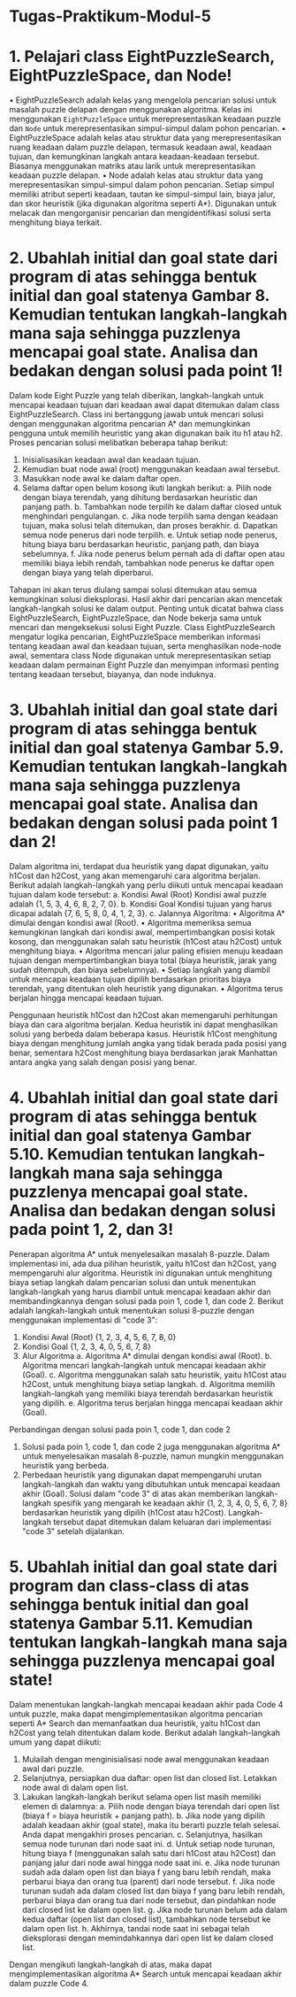 # Tugas-Praktikum-Modul-5
# 1.	Pelajari class EightPuzzleSearch, EightPuzzleSpace, dan Node!
•	EightPuzzleSearch adalah kelas yang mengelola pencarian solusi untuk masalah puzzle delapan dengan menggunakan algoritma. Kelas ini menggunakan `EightPuzzleSpace` untuk merepresentasikan keadaan puzzle dan `Node` untuk merepresentasikan simpul-simpul dalam pohon pencarian.
•	EightPuzzleSpace adalah kelas atau struktur data yang merepresentasikan ruang keadaan dalam puzzle delapan, termasuk keadaan awal, keadaan tujuan, dan kemungkinan langkah antara keadaan-keadaan tersebut. Biasanya menggunakan matriks atau larik untuk merepresentasikan keadaan puzzle delapan.
•	Node adalah kelas atau struktur data yang merepresentasikan simpul-simpul dalam pohon pencarian. Setiap simpul memiliki atribut seperti keadaan, tautan ke simpul-simpul lain, biaya jalur, dan skor heuristik (jika digunakan algoritma seperti A*). Digunakan untuk melacak dan mengorganisir pencarian dan mengidentifikasi solusi serta menghitung biaya terkait.

# 2.	Ubahlah initial dan goal state dari program di atas sehingga bentuk initial dan goal statenya Gambar 8. Kemudian tentukan langkah-langkah mana saja sehingga puzzlenya mencapai goal state. Analisa dan bedakan dengan solusi pada point 1!
Dalam kode Eight Puzzle yang telah diberikan, langkah-langkah untuk mencapai keadaan tujuan dari keadaan awal dapat ditemukan dalam class EightPuzzleSearch. Class ini bertanggung jawab untuk mencari solusi dengan menggunakan algoritma pencarian A* dan memungkinkan pengguna untuk memilih heuristic yang akan digunakan baik itu h1 atau h2. Proses pencarian solusi melibatkan beberapa tahap berikut:

1.	Inisialisasikan keadaan awal dan keadaan tujuan.
2.	Kemudian buat node awal (root) menggunakan keadaan awal tersebut.
3.	Masukkan node awal ke dalam daftar open.
4.	Selama daftar open belum kosong ikuti langkah berikut:
a.	Pilih node dengan biaya terendah, yang dihitung berdasarkan heuristic dan panjang path.
b.	Tambahkan node terpilih ke dalam daftar closed untuk menghindari pengulangan.
c.	Jika node terpilih sama dengan keadaan tujuan, maka solusi telah ditemukan, dan proses berakhir.
d.	Dapatkan semua node penerus dari node terpilih. 
e.	Untuk setiap node penerus, hitung biaya baru berdasarkan heuristic, panjang path, dan biaya sebelumnya.
f.	Jika node penerus belum pernah ada di daftar open atau memiliki biaya lebih rendah, tambahkan node penerus ke daftar open dengan biaya yang telah diperbarui.

Tahapan ini akan terus diulang sampai solusi ditemukan atau semua kemungkinan solusi dieksplorasi. Hasil akhir dari pencarian akan mencetak langkah-langkah solusi ke dalam output. Penting untuk dicatat bahwa class EightPuzzleSearch, EightPuzzleSpace, dan Node bekerja sama untuk mencari dan mengeksekusi solusi Eight Puzzle. Class EightPuzzleSearch mengatur logika pencarian, EightPuzzleSpace memberikan informasi tentang keadaan awal dan keadaan tujuan, serta menghasilkan node-node awal, sementara class Node digunakan untuk merepresentasikan setiap keadaan dalam permainan Eight Puzzle dan menyimpan informasi penting tentang keadaan tersebut, biayanya, dan node induknya.

# 3.	Ubahlah initial dan goal state dari program di atas sehingga bentuk initial dan goal statenya Gambar 5.9. Kemudian tentukan langkah-langkah mana saja sehingga puzzlenya mencapai goal state. Analisa dan bedakan dengan solusi pada point 1 dan 2! 
Dalam algoritma ini, terdapat dua heuristik yang dapat digunakan, yaitu h1Cost dan h2Cost, yang akan memengaruhi cara algoritma berjalan. Berikut adalah langkah-langkah yang perlu diikuti untuk mencapai keadaan tujuan dalam kode tersebut:
a.	Kondisi Awal (Root)
Kondisi awal puzzle adalah {1, 5, 3, 4, 6, 8, 2, 7, 0}.
b.	Kondisi Goal
Kondisi tujuan yang harus dicapai adalah {7, 6, 5, 8, 0, 4, 1, 2, 3}.
c.	Jalannya Algoritma:
•	Algoritma A* dimulai dengan kondisi awal (Root).
•	Algoritma memeriksa semua kemungkinan langkah dari kondisi awal, mempertimbangkan posisi kotak kosong, dan menggunakan salah satu heuristik (h1Cost atau h2Cost) untuk menghitung biaya.
•	Algoritma mencari jalur paling efisien menuju keadaan tujuan dengan mempertimbangkan biaya total (biaya heuristik, jarak yang sudah ditempuh, dan biaya sebelumnya).
•	Setiap langkah yang diambil untuk mencapai keadaan tujuan dipilih berdasarkan prioritas biaya terendah, yang ditentukan oleh heuristik yang digunakan.
•	Algoritma terus berjalan hingga mencapai keadaan tujuan.

Penggunaan heuristik h1Cost dan h2Cost akan memengaruhi perhitungan biaya dan cara algoritma berjalan. Kedua heuristik ini dapat menghasilkan solusi yang berbeda dalam beberapa kasus. Heuristik h1Cost menghitung biaya dengan menghitung jumlah angka yang tidak berada pada posisi yang benar, sementara h2Cost menghitung biaya berdasarkan jarak Manhattan antara angka yang salah dengan posisi yang benar.

# 4.	Ubahlah initial dan goal state dari program di atas sehingga bentuk initial dan goal statenya Gambar 5.10. Kemudian tentukan langkah-langkah mana saja sehingga puzzlenya mencapai goal state. Analisa dan bedakan dengan solusi pada point 1, 2, dan 3! 
Penerapan algoritma A* untuk menyelesaikan masalah 8-puzzle. Dalam implementasi ini, ada dua pilihan heuristik, yaitu h1Cost dan h2Cost, yang mempengaruhi alur algoritma. Heuristik ini digunakan untuk menghitung biaya setiap langkah dalam pencarian solusi dan untuk menentukan langkah-langkah yang harus diambil untuk mencapai keadaan akhir dan membandingkannya dengan solusi pada poin 1, code 1, dan code 2. Berikut adalah langkah-langkah untuk menentukan solusi 8-puzzle dengan menggunakan implementasi di "code 3":
1.	Kondisi Awal (Root)
{1, 2, 3, 4, 5, 6, 7, 8, 0}
2.	Kondisi Goal
{1, 2, 3, 4, 0, 5, 6, 7, 8}
3.	Alur Algoritma
a.	Algoritma A* dimulai dengan kondisi awal (Root).
b.	Algoritma mencari langkah-langkah untuk mencapai keadaan akhir (Goal).
c.	Algoritma menggunakan salah satu heuristik, yaitu h1Cost atau h2Cost, untuk menghitung biaya setiap langkah.
d.	Algoritma memilih langkah-langkah yang memiliki biaya terendah berdasarkan heuristik yang dipilih.
e.	Algoritma terus berjalan hingga mencapai keadaan akhir (Goal).

Perbandingan dengan solusi pada poin 1, code 1, dan code 2
1.	Solusi pada poin 1, code 1, dan code 2 juga menggunakan algoritma A* untuk menyelesaikan masalah 8-puzzle, namun mungkin menggunakan heuristik yang berbeda.
2.	Perbedaan heuristik yang digunakan dapat mempengaruhi urutan langkah-langkah dan waktu yang dibutuhkan untuk mencapai keadaan akhir (Goal).
Solusi dalam "code 3" di atas akan memberikan langkah-langkah spesifik yang mengarah ke keadaan akhir {1, 2, 3, 4, 0, 5, 6, 7, 8} berdasarkan heuristik yang dipilih (h1Cost atau h2Cost). Langkah-langkah tersebut dapat ditemukan dalam keluaran dari implementasi "code 3" setelah dijalankan.

# 5.	Ubahlah initial dan goal state dari program dan class-class di atas sehingga bentuk initial dan goal statenya Gambar 5.11. Kemudian tentukan langkah-langkah mana saja sehingga puzzlenya mencapai goal state!
Dalam menentukan langkah-langkah mencapai keadaan akhir pada Code 4 untuk puzzle, maka dapat mengimplementasikan algoritma pencarian seperti A* Search dan memanfaatkan dua heuristik, yaitu h1Cost dan h2Cost yang telah ditentukan dalam kode. Berikut adalah langkah-langkah umum yang dapat diikuti:
1.	Mulailah dengan menginisialisasi node awal menggunakan keadaan awal dari puzzle.
2.	Selanjutnya, persiapkan dua daftar: open list dan closed list. Letakkan node awal di dalam open list.
3.	Lakukan langkah-langkah berikut selama open list masih memiliki elemen di dalamnya: a. Pilih node dengan biaya terendah dari open list (biaya f = biaya heuristik + panjang path). b. Jika node yang dipilih adalah keadaan akhir (goal state), maka itu berarti puzzle telah selesai. Anda dapat mengakhiri proses pencarian. c. Selanjutnya, hasilkan semua node turunan dari node saat ini. d. Untuk setiap node turunan, hitung biaya f (menggunakan salah satu dari h1Cost atau h2Cost) dan panjang jalur dari node awal hingga node saat ini. e. Jika node turunan sudah ada dalam open list dan biaya f yang baru lebih rendah, maka perbarui biaya dan orang tua (parent) dari node tersebut. f. Jika node turunan sudah ada dalam closed list dan biaya f yang baru lebih rendah, perbarui biaya dan orang tua dari node tersebut, dan pindahkan node dari closed list ke dalam open list. g. Jika node turunan belum ada dalam kedua daftar (open list dan closed list), tambahkan node tersebut ke dalam open list. h. Akhirnya, tandai node saat ini sebagai telah dieksplorasi dengan memindahkannya dari open list ke dalam closed list.

Dengan mengikuti langkah-langkah di atas, maka dapat mengimplementasikan algoritma A* Search untuk mencapai keadaan akhir dalam puzzle Code 4.
